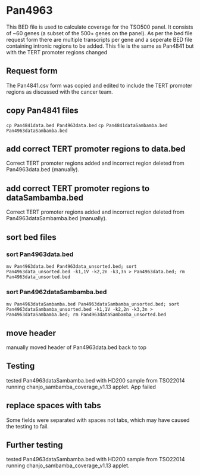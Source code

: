 # Pan4963
This BED file is used to calculate coverage for the TSO500 panel.
It consists of ~60 genes (a subset of the 500+ genes on the panel).
As per the bed file request form there are multiple transcripts per gene and a seperate BED file containing intronic regions to be added.
This file is the same as Pan4841 but with the TERT promoter regions changed

## Request form
The Pan4841.csv form was copied and edited to include the TERT promoter regions as discussed with the cancer team.

## copy Pan4841 files
`cp Pan4841data.bed Pan4963data.bed`
`cp Pan4841dataSambamba.bed Pan4963dataSambamba.bed`

## add correct TERT promoter regions to data.bed
Correct TERT promoter regions added and incorrect region deleted from Pan4963data.bed (manually).

## add correct TERT promoter regions to dataSambamba.bed
Correct TERT promoter regions added and incorrect region deleted from Pan4963dataSambamba.bed (manually).

## sort bed files
### sort Pan4963data.bed
`mv Pan4963data.bed Pan4963data_unsorted.bed; sort Pan4963data_unsorted.bed -k1,1V -k2,2n -k3,3n > Pan4963data.bed; rm Pan4963data_unsorted.bed`

### sort Pan4962dataSambamba.bed
`mv Pan4963dataSambamba.bed Pan4963dataSambamba_unsorted.bed; sort Pan4963dataSambamba_unsorted.bed -k1,1V -k2,2n -k3,3n > Pan4963dataSambamba.bed; rm Pan4963dataSambamba_unsorted.bed`

## move header
manually moved header of Pan4963data.bed back to top

## Testing
tested Pan4963dataSambamba.bed with HD200 sample from TSO22014 running chanjo_sambamba_coverage_v1.13 applet. App failed

## replace spaces with tabs
Some fields were separated with spaces not tabs, which may have caused the testing to fail.

## Further testing
tested Pan4963dataSambamba.bed with HD200 sample from TSO22014 running chanjo_sambamba_coverage_v1.13 applet. 